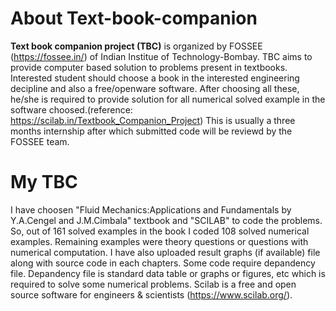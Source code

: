 # About Text-book-companion
**Text book companion project (TBC)** is organized by FOSSEE (https://fossee.in/) of Indian Institue of Technology-Bombay. TBC aims to provide computer based solution to problems present in textbooks. Interested student should choose a book in the interested engineering decipline and also a free/openware software. After choosing all these, he/she is required to provide solution for all numerical solved example in the software choosed.(reference: https://scilab.in/Textbook_Companion_Project) This is usually a three months internship after which submitted code will be reviewd by the FOSSEE team.

# My TBC
I have choosen "Fluid Mechanics:Applications and Fundamentals by Y.A.Cengel and J.M.Cimbala" textbook and "SCILAB" to code the problems. So, out of 161 solved examples in the book I coded 108 solved numerical examples. Remaining examples were theory questions or questions with numerical computation. I have also uploaded result graphs (if available) file along with source code in each chapters. Some code require depandency file. Depandency file is standard data table or graphs or figures, etc which is required to solve some numerical problems. Scilab is a free and open source software for engineers & scientists (https://www.scilab.org/).
